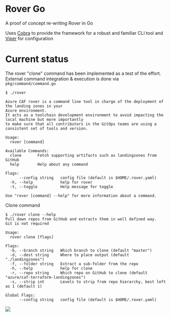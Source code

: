 # Rover Go

A proof of concept re-writing Rover in Go

Uses [Cobra](https://github.com/spf13/cobra) to provide the framework for a robust and familiar CLI tool and [Viper](https://github.com/spf13/viper) for configuration

# Current status

The rover "clone" command has been implemented as a test of the effort.
External command integration & execution is done via `pkg/command/command.go`

```
$ ./rover

Azure CAF rover is a command line tool in charge of the deployment of the landing zones in your
Azure environment.
It acts as a toolchain development environment to avoid impacting the local machine but more importantly
to make sure that all contributors in the GitOps teams are using a consistent set of tools and version.

Usage:
  rover [command]

Available Commands:
  clone       Fetch supporting artifacts such as landingzones from GitHub
  help        Help about any command

Flags:
      --config string   config file (default is $HOME/.rover.yaml)
  -h, --help            help for rover
  -t, --toggle          Help message for toggle

Use "rover [command] --help" for more information about a command.
```

Clone command

```
$ ./rover clone --help
Pull down repos from GitHub and extracts them in well defined way.
Git is not required

Usage:
  rover clone [flags]

Flags:
  -b, --branch string   Which branch to clone (default "master")
  -d, --dest string     Where to place output (default "./landingzones")
  -f, --folder string   Extract a sub-folder from the repo
  -h, --help            help for clone
  -r, --repo string     Which repo on GitHub to clone (default "azure/caf-terraform-landingzones")
  -s, --strip int       Levels to strip from repo hierarchy, best left as 1 (default 1)

Global Flags:
      --config string   config file (default is $HOME/.rover.yaml)

```

![](https://user-images.githubusercontent.com/14982936/118290956-edc05680-b4ce-11eb-9b08-409f3bc8679c.png)
